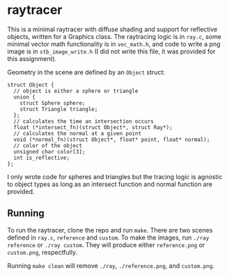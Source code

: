 # raytracer

This is a minimal raytracer with diffuse shading and support for reflective objects, written for a Graphics class.
The raytracing logic is in `ray.c`, some minimal vector math functionality is in `vec_math.h`, and code to write a png image is in `stb_image_write.h` (I did not write this file, it was provided for this assignment).

Geometry in the scene are defined by an `Object` struct:
```
struct Object {
  // object is either a sphere or triangle
  union {
    struct Sphere sphere;
    struct Triangle triangle;
  };
  // calculates the time an intersection occurs
  float (*intersect_fn)(struct Object*, struct Ray*);
  // calculates the normal at a given point
  void (*normal_fn)(struct Object*, float* point, float* normal);
  // color of the object
  unsigned char color[3];
  int is_reflective;
};
```
I only wrote code for spheres and triangles but the tracing logic is agnostic to object types as long as an intersect function and normal function are provided.

## Running

To run the raytracer, clone the repo and run `make`.
There are two scenes defined in `ray.c`, `reference` and `custom`.
To make the images, run `./ray reference` or `./ray custom`.
They will produce either `reference.png` or `custom.png`, respectfully.

Running `make clean` will remove `./ray`, `./reference.png`, and `custom.png`.
